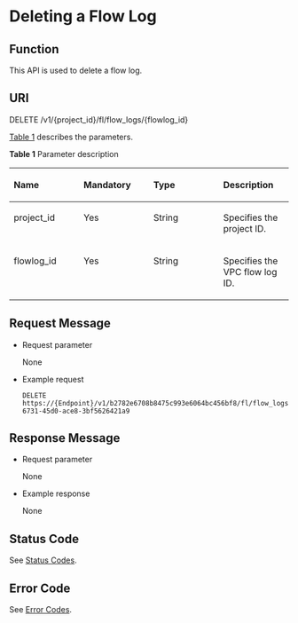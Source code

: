 # Deleting a Flow Log<a name="vpc_flow_0005"></a>

## Function<a name="section1699617359406"></a>

This API is used to delete a flow log.

## URI<a name="section69961435104017"></a>

DELETE /v1/\{project\_id\}/fl/flow\_logs/\{flowlog\_id\}

[Table 1](#table19961835154017)  describes the parameters.

**Table  1**  Parameter description

<a name="table19961835154017"></a>
<table><thead align="left"><tr id="row8591036184010"><th class="cellrowborder" valign="top" width="25%" id="mcps1.2.5.1.1"><p id="p1159163654017"><a name="p1159163654017"></a><a name="p1159163654017"></a><strong id="b158059312015"><a name="b158059312015"></a><a name="b158059312015"></a>Name</strong></p>
</th>
<th class="cellrowborder" valign="top" width="25%" id="mcps1.2.5.1.2"><p id="p11596363401"><a name="p11596363401"></a><a name="p11596363401"></a><strong id="b17629143210015"><a name="b17629143210015"></a><a name="b17629143210015"></a>Mandatory</strong></p>
</th>
<th class="cellrowborder" valign="top" width="25%" id="mcps1.2.5.1.3"><p id="p95913684012"><a name="p95913684012"></a><a name="p95913684012"></a><strong id="b19607123312017"><a name="b19607123312017"></a><a name="b19607123312017"></a>Type</strong></p>
</th>
<th class="cellrowborder" valign="top" width="25%" id="mcps1.2.5.1.4"><p id="p15591936144018"><a name="p15591936144018"></a><a name="p15591936144018"></a><strong id="b154558341016"><a name="b154558341016"></a><a name="b154558341016"></a>Description</strong></p>
</th>
</tr>
</thead>
<tbody><tr id="row059336104010"><td class="cellrowborder" valign="top" width="25%" headers="mcps1.2.5.1.1 "><p id="p125943664010"><a name="p125943664010"></a><a name="p125943664010"></a>project_id</p>
</td>
<td class="cellrowborder" valign="top" width="25%" headers="mcps1.2.5.1.2 "><p id="p55993644013"><a name="p55993644013"></a><a name="p55993644013"></a>Yes</p>
</td>
<td class="cellrowborder" valign="top" width="25%" headers="mcps1.2.5.1.3 "><p id="p95923610406"><a name="p95923610406"></a><a name="p95923610406"></a>String</p>
</td>
<td class="cellrowborder" valign="top" width="25%" headers="mcps1.2.5.1.4 "><p id="p10487112"><a name="p10487112"></a><a name="p10487112"></a>Specifies the project ID. </p>
</td>
</tr>
<tr id="row155917363400"><td class="cellrowborder" valign="top" width="25%" headers="mcps1.2.5.1.1 "><p id="p259836164017"><a name="p259836164017"></a><a name="p259836164017"></a>flowlog_id</p>
</td>
<td class="cellrowborder" valign="top" width="25%" headers="mcps1.2.5.1.2 "><p id="p10591836174010"><a name="p10591836174010"></a><a name="p10591836174010"></a>Yes</p>
</td>
<td class="cellrowborder" valign="top" width="25%" headers="mcps1.2.5.1.3 "><p id="p1459113614015"><a name="p1459113614015"></a><a name="p1459113614015"></a>String</p>
</td>
<td class="cellrowborder" valign="top" width="25%" headers="mcps1.2.5.1.4 "><p id="p205912364405"><a name="p205912364405"></a><a name="p205912364405"></a>Specifies the VPC flow log ID.</p>
</td>
</tr>
</tbody>
</table>

## Request Message<a name="section499623515407"></a>

-   Request parameter

    None

-   Example request

    ```
    DELETE https://{Endpoint}/v1/b2782e6708b8475c993e6064bc456bf8/fl/flow_logs/60c809cb-6731-45d0-ace8-3bf5626421a9
    ```


## Response Message<a name="section3121736194011"></a>

-   Request parameter

    None

-   Example response

    None


## Status Code<a name="section31981619"></a>

See  [Status Codes](status-codes.md).

## Error Code<a name="section85821649202813"></a>

See  [Error Codes](error-codes.md).

